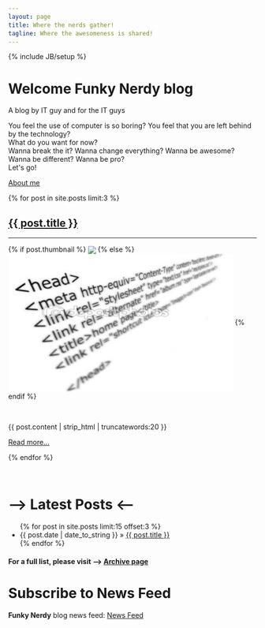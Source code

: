 ```yaml
---
layout: page
title: Where the nerds gather!
tagline: Where the awesomeness is shared!
---
```

{% include JB/setup %}

<div class="hero-unit">
  <h1>Welcome Funky Nerdy blog</h1>
  <p>A blog by IT guy and for the IT guys</p>
  <p>You feel the use of computer is so boring? You feel that you are left
  behind by the technology?<br />
  What do you want for now?<br />
  Wanna break the it? Wanna change everything? Wanna be awesome? Wanna
  be different? Wanna be pro?<br />
  Let's go!</p>
  <p><a class="btn btn-primary btn-large" href="/about.html">About me</a></p>
</div>

<div class="row">
  {% for post in site.posts limit:3 %}
  <div class="span4">
    <a href="{{ BASE_PATH }}{{ post.url }}"><h2>{{ post.title }}</h2></a>
	<hr />
	<p>{% if post.thumbnail %}
	<img src="{{ post.thumbnail }}" style="height: 280px" align="center" />
	{% else %}
	<img src="/assets/themes/tmtxt-responsive/images/no-thumnail.jpg"
  style="height: 280px" align="center" />
	{% endif %}</p>
	<p>&nbsp;</p>
	<p>
	{{ post.content | strip_html | truncatewords:20 }}
	</p>
	<p>
	<a class="btn" href="{{ BASE_PATH }}{{ post.url }}">Read more...</a>
	</p>
  </div>
  {% endfor %}
</div>

<p>&nbsp;</p>

<h1>--&gt; Latest Posts &lt;--</h1>
<ul class="posts">  
	{% for post in site.posts limit:15 offset:3 %}  
	   <li>  
		   <span>{{ post.date | date_to_string }}</span> &raquo;  
		   <a href="{{ BASE_PATH }}{{ post.url }}">  
		   {{ post.title }}</a>  
	   </li>  
	{% endfor %}  
</ul>

#### For a full list, please visit --> [Archive page](/archive.html)

# Subscribe to News Feed

**Funky Nerdy** blog news feed: [News Feed](/atom.xml)
